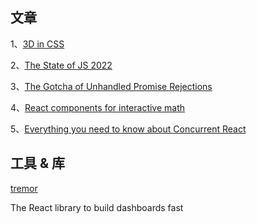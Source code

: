 ## 文章

1、[3D in CSS](https://garden.bradwoods.io/notes/css/3d)

2、[The State of JS 2022](https://2022.stateofjs.com/zh-Hans/)

3、[The Gotcha of Unhandled Promise Rejections](https://jakearchibald.com/2023/unhandled-rejections/)

4、[React components for interactive math](https://mafs.dev/)

5、[Everything you need to know about Concurrent React](https://blog.codeminer42.com/everything-you-need-to-know-about-concurrent-react-with-a-little-bit-of-suspense/)


## 工具 & 库

[tremor](https://github.com/tremorlabs/tremor)

The React library to build dashboards fast